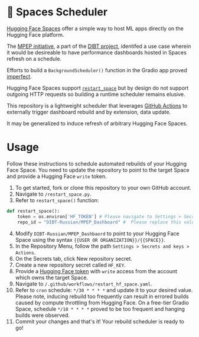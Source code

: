 # 🤗 Spaces Scheduler

[Hugging Face Spaces](https://huggingface.co/spaces) offer a simple way to host ML apps directly on the Hugging Face platform.

The [MPEP initiative](https://github.com/huggingface/data-is-better-together/tree/main/prompt_translation), a part of the [DIBT project](https://huggingface.co/DIBT), identifed a use case wherein it would be desireable to have performance dashboards hosted in Spaces refresh on a schedule.

Efforts to build a `BackgroundScheduler()` function in the Gradio app proved [imperfect](https://github.com/huggingface/data-is-better-together/pull/33).

Hugging Face Spaces support [`restart_space`](https://huggingface.co/docs/huggingface_hub/main/en/package_reference/hf_api#huggingface_hub.HfApi.restart_space) but by design do not support outgoing HTTP requests so building a runtime scheduler remains elusive.

This repository is a lightweight scheduler that leverages [GitHub Actions](https://docs.github.com/en/actions) to externally trigger dashboard rebuild and by extension, data update.

It may be generalized to induce refresh of arbitrary Hugging Face Spaces.

# Usage

Follow these instructions to schedule automated rebuilds of your Hugging Face Space. You need to update the repository to point to the target Space and provide a Hugging Face `write` token.

1. To get started, fork or clone this repository to your own GitHub account.
2. Navigate to `/restart_space.py`.
3. Refer to `restart_space()` function:

```python
def restart_space():
    token = os.environ['HF_TOKEN'] # Please navigate to Settings > Secrets and variables > Actions and define "HF_TOKEN".
    repo_id = "DIBT-Russian/MPEP_Dashboard" #  Please replace this value with the name of your own Hugging Face Space.
```

4. Modify `DIBT-Russian/MPEP_Dashbaord` to point to your Hugging Face Space using the syntax `{{USER OR ORGANIZATION}}/{{SPACE}}`.
5. In the Repository Menu, follow the path `Settings > Secrets and keys > Actions`.
6. On the Secrets tab, click New repository secret.
7. Create a new repository secret called `HF_KEY`.
8. Provide a [Hugging Face token](https://huggingface.co/settings/tokens) with `write` access from the account which owns the target Space.
9. Navigate to `/.github/workflows/restart_hf_space.yaml`.
10. Refer to `cron` schedule: `*/30 * * * *` and update it to your desired value. Please note, inducing rebuild too frequently can result in errored builds caused by compute throttling from Hugging Face. On a free-tier Gradio Space, schedule `*/10 * * * *` proved to be too frequent and hanging builds were observed.
11. Commit your changes and that's it! Your rebuild scheduler is ready to go!
